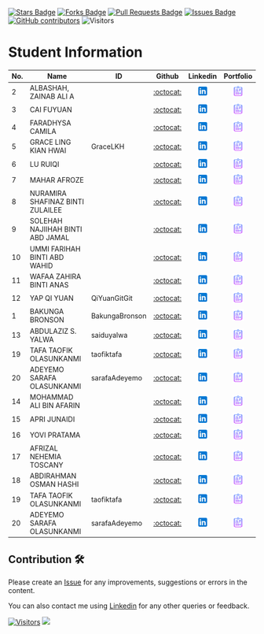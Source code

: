 <a href="https://github.com/drshahizan/research-design/stargazers"><img src="https://img.shields.io/github/stars/drshahizan/research-design" alt="Stars Badge"/></a>
<a href="https://github.com/drshahizan/research-design/network/members"><img src="https://img.shields.io/github/forks/drshahizan/research-design" alt="Forks Badge"/></a>
<a href="https://github.com/drshahizan/research-design/pulls"><img src="https://img.shields.io/github/issues-pr/drshahizan/research-design" alt="Pull Requests Badge"/></a>
<a href="https://github.com/drshahizan/research-design"><img src="https://img.shields.io/github/issues/drshahizan/research-design" alt="Issues Badge"/></a>
<a href="https://github.com/drshahizan/research-design/graphs/contributors"><img alt="GitHub contributors" src="https://img.shields.io/github/contributors/drshahizan/research-design?color=2b9348"></a>
![Visitors](https://api.visitorbadge.io/api/visitors?path=https%3A%2F%2Fgithub.com%2Fdrshahizan%2MCSD1043&labelColor=%23d9e3f0&countColor=%23697689&style=flat)


# Student Information

| No. | Name                              | ID             | Github                                  | Linkedin                                                         | Portfolio |
|-----|-----------------------------------|----------------|:---------------------------------------:|:----------------------------------------------------------------:|:-------------:|
| 2   | ALBASHAH, ZAINAB ALI A            |                | [:octocat:](https://github.com/drshahizan)       | <a href="https://www.linkedin.com/in/"><img src="../images/linkedin.png" width="24px" height="24px"></a>  | <a href="your_github_id"><img src="../images/portfolio.png" width="24px" height="24px"></a> |
| 3   | CAI FUYUAN                        |                | [:octocat:](https://github.com/drshahizan)       | <a href="https://www.linkedin.com/in/"><img src="../images/linkedin.png" width="24px" height="24px"></a>  | <a href="your_github_id"><img src="../images/portfolio.png" width="24px" height="24px"></a> |
| 4   | FARADHYSA CAMILA                  |                | [:octocat:](https://github.com/drshahizan)       | <a href="https://www.linkedin.com/in/"><img src="../images/linkedin.png" width="24px" height="24px"></a>  | <a href="your_github_id"><img src="../images/portfolio.png" width="24px" height="24px"></a> |
| 5   | GRACE LING KIAN HWAI              |  GraceLKH      | [:octocat:](https://github.com/GraceLKH)         | <a href="https://www.linkedin.com/in/"><img src="../images/linkedin.png" width="24px" height="24px"></a>  | <a href="GraceLKH"><img src="../images/portfolio.png" width="24px" height="24px"></a> |
| 6   | LU RUIQI                          |                | [:octocat:](https://github.com/drshahizan)       | <a href="https://www.linkedin.com/in/"><img src="../images/linkedin.png" width="24px" height="24px"></a>  | <a href="your_github_id"><img src="../images/portfolio.png" width="24px" height="24px"></a> |
| 7   | MAHAR AFROZE                      |                | [:octocat:](https://github.com/drshahizan)       | <a href="https://www.linkedin.com/in/"><img src="../images/linkedin.png" width="24px" height="24px"></a>  | <a href="your_github_id"><img src="../images/portfolio.png" width="24px" height="24px"></a> |
| 8   | NURAMIRA SHAFINAZ BINTI ZULAILEE  |                | [:octocat:](https://github.com/drshahizan)       | <a href="https://www.linkedin.com/in/"><img src="../images/linkedin.png" width="24px" height="24px"></a>  | <a href="your_github_id"><img src="../images/portfolio.png" width="24px" height="24px"></a> |
| 9   | SOLEHAH NAJIIHAH BINTI ABD JAMAL  |                | [:octocat:](https://github.com/drshahizan)       | <a href="https://www.linkedin.com/in/"><img src="../images/linkedin.png" width="24px" height="24px"></a>  | <a href="your_github_id"><img src="../images/portfolio.png" width="24px" height="24px"></a> |
| 10  | UMMI FARIHAH BINTI ABD WAHID      |                | [:octocat:](https://github.com/drshahizan)       | <a href="https://www.linkedin.com/in/"><img src="../images/linkedin.png" width="24px" height="24px"></a>  | <a href="your_github_id"><img src="../images/portfolio.png" width="24px" height="24px"></a> |
| 11  | WAFAA ZAHIRA BINTI ANAS           |                | [:octocat:](https://github.com/drshahizan)       | <a href="https://www.linkedin.com/in/"><img src="../images/linkedin.png" width="24px" height="24px"></a>  | <a href="your_github_id"><img src="../images/portfolio.png" width="24px" height="24px"></a> |
| 12  | YAP QI YUAN                       | QiYuanGitGit   | [:octocat:](https://github.com/QiYuanGitGit)     | <a href="https://www.linkedin.com/in/yap-qi-yuan-35a7351a3/"><img src="../images/linkedin.png" width="24px" height="24px"></a>  | <a href="QiYuanGitGit"><img src="../images/portfolio.png" width="24px" height="24px"></a> |
| 1   | BAKUNGA BRONSON                   | BakungaBronson | [:octocat:](https://github.com/BakungaBronson)       | <a href="https://www.linkedin.com/in/bronson-bakunga-682a581ba"><img src="../images/linkedin.png" width="24px" height="24px"></a> | <a href="BakungaBronson"><img src="../images/portfolio.png" width="24px" height="24px"></a> |
| 13  | ABDULAZIZ S. YALWA |     saiduyalwa          | [:octocat:](https://github.com/saiduyalwa)       | <a href="https://www.linkedin.com/in/"><img src="../images/linkedin.png" width="24px" height="24px"></a>  | <a href="saiduyalwa"><img src="../images/portfolio.png" width="24px" height="24px"></a> |
| 19  | TAFA TAOFIK OLASUNKANMI |   taofiktafa     | [:octocat:](https://github.com/taofiktafa)       | <a href="https://www.linkedin.com/in/"><img src="../images/linkedin.png" width="24px" height="24px"></a>  | <a href="taofiktafa"><img src="../images/portfolio.png" width="24px" height="24px"></a> |
| 20  | ADEYEMO SARAFA OLASUNKANMI |   sarafaAdeyemo             | [:octocat:](https://github.com/sarafaAdeyemo)       | <a href="https://www.linkedin.com/in/"><img src="../images/linkedin.png" width="24px" height="24px"></a>  | <a href="sarafaAdeyemo"><img src="../images/portfolio.png" width="24px" height="24px"></a> |
| 14  | MOHAMMAD ALI BIN AFARIN |                | [:octocat:](https://github.com/drshahizan)       | <a href="https://www.linkedin.com/in/"><img src="../images/linkedin.png" width="24px" height="24px"></a>  | <a href="your_github_id"><img src="../images/portfolio.png" width="24px" height="24px"></a> |
| 15  | APRI JUNAIDI |                | [:octocat:](https://github.com/drshahizan)       | <a href="https://www.linkedin.com/in/"><img src="../images/linkedin.png" width="24px" height="24px"></a>  | <a href="your_github_id"><img src="../images/portfolio.png" width="24px" height="24px"></a> |
| 16  | YOVI PRATAMA           |                | [:octocat:](https://github.com/drshahizan)       | <a href="https://www.linkedin.com/in/"><img src="../images/linkedin.png" width="24px" height="24px"></a>  | <a href="your_github_id"><img src="../images/portfolio.png" width="24px" height="24px"></a> |
| 17  | AFRIZAL NEHEMIA TOSCANY |                | [:octocat:](https://github.com/drshahizan)       | <a href="https://www.linkedin.com/in/"><img src="../images/linkedin.png" width="24px" height="24px"></a>  | <a href="your_github_id"><img src="../images/portfolio.png" width="24px" height="24px"></a> |
| 18  | ABDIRAHMAN OSMAN HASHI |                | [:octocat:](https://github.com/drshahizan)       | <a href="https://www.linkedin.com/in/"><img src="../images/linkedin.png" width="24px" height="24px"></a>  | <a href="your_github_id"><img src="../images/portfolio.png" width="24px" height="24px"></a> |
| 19  | TAFA TAOFIK OLASUNKANMI |   taofiktafa     | [:octocat:](https://github.com/taofiktafa)       | <a href="https://www.linkedin.com/in/"><img src="../images/linkedin.png" width="24px" height="24px"></a>  | <a href="taofiktafa"><img src="../images/portfolio.png" width="24px" height="24px"></a> |
| 20  | ADEYEMO SARAFA OLASUNKANMI |   sarafaAdeyemo             | [:octocat:](https://github.com/sarafaAdeyemo)       | <a href="https://www.linkedin.com/in/"><img src="../images/linkedin.png" width="24px" height="24px"></a>  | <a href="sarafaAdeyemo"><img src="../images/portfolio.png" width="24px" height="24px"></a> |


## Contribution 🛠️
Please create an [Issue](https://github.com/drshahizan/BDM/issues) for any improvements, suggestions or errors in the content.

You can also contact me using [Linkedin](https://www.linkedin.com/in/drshahizan/) for any other queries or feedback.

[![Visitors](https://api.visitorbadge.io/api/visitors?path=https%3A%2F%2Fgithub.com%2Fdrshahizan&labelColor=%23697689&countColor=%23555555&style=plastic)](https://visitorbadge.io/status?path=https%3A%2F%2Fgithub.com%2Fdrshahizan)
![](https://hit.yhype.me/github/profile?user_id=81284918)
